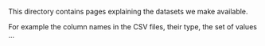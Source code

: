 This directory contains pages explaining the datasets we make available.

For example the column names in the CSV files, their type, the set of values ...